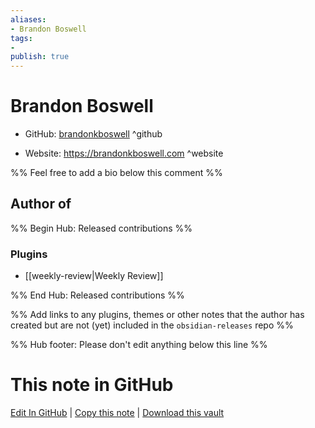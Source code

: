 ```yaml
---
aliases:
- Brandon Boswell
tags:
- 
publish: true
---
```


# Brandon Boswell

- GitHub: [brandonkboswell](https://github.com/brandonkboswell/) ^github
<!-- - Discord: `@` ^discord-->
- Website: <https://brandonkboswell.com> ^website
<!-- - [[Publish sites|Publish site]]: <https://> ^publish-->

%% Feel free to add a bio below this comment %%


## Author of

%% Begin Hub: Released contributions %%
### Plugins
- [[weekly-review|Weekly Review]]

%% End Hub: Released contributions %%

%% Add links to any plugins, themes or other notes that the author has created but are not (yet) included in the `obsidian-releases` repo %%

<!--
### Unlisted plugins
-->

<!--
### Others
-->

<!--
## Sponsor this author
-->

<!-- - [[GitHub sponsors]]: [Sponsor @brandonkboswell on GitHub Sponsors](https://github.com/sponsors/brandonkboswell) ^github-sponsor-->
<!-- - [[Buy me a coffee]]: <https://> ^buy-me-a-coffee-->
<!-- - [[PayPal]]: <https://> ^paypal-->
<!-- - [[Patreon]]: <https://> ^patreon-->

<!--
## Follow this author
-->

<!-- - [[YouTube Channels|On YouTube]]: <https://> ^youtube-->
<!-- - Twitter: <https://> ^twitter-->
<!-- - ... -->

%% Hub footer: Please don't edit anything below this line %%

# This note in GitHub

<span class="git-footer">[Edit In GitHub](https://github.dev/obsidian-community/obsidian-hub/blob/main/01%20-%20Community/People/brandonkboswell.md "git-hub-edit-note") | [Copy this note](https://raw.githubusercontent.com/obsidian-community/obsidian-hub/main/01%20-%20Community/People/brandonkboswell.md "git-hub-copy-note") | [Download this vault](https://github.com/obsidian-community/obsidian-hub/archive/refs/heads/main.zip "git-hub-download-vault") </span>

